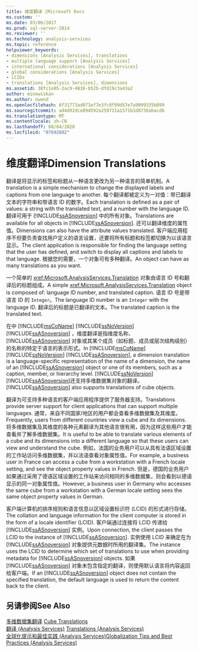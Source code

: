 ```yaml
---
title: 维度翻译 |Microsoft Docs
ms.custom: ''
ms.date: 03/06/2017
ms.prod: sql-server-2014
ms.reviewer: ''
ms.technology: analysis-services
ms.topic: reference
helpviewer_keywords:
- dimensions [Analysis Services], translations
- multiple language support [Analysis Services]
- international considerations [Analysis Services]
- global considerations [Analysis Services]
- LCIDs
- translations [Analysis Services], dimensions
ms.assetid: 38fc1e05-2ac9-4816-b52b-dfd19c3a43a2
author: minewiskan
ms.author: owend
ms.openlocfilehash: 6f31773ad871ef7e3fc8f99d57e7a9099335b899
ms.sourcegitcommit: ad4d92dce894592a259721a1571b1d8736abacdb
ms.translationtype: MT
ms.contentlocale: zh-CN
ms.lasthandoff: 08/04/2020
ms.locfileid: "87692602"
---
```

# <a name="dimension-translations"></a><span data-ttu-id="856c1-102">维度翻译</span><span class="sxs-lookup"><span data-stu-id="856c1-102">Dimension Translations</span></span>
  <span data-ttu-id="856c1-103">翻译是将显示的标签和标题从一种语言更改为另一种语言的简单机制。</span><span class="sxs-lookup"><span data-stu-id="856c1-103">A translation is a simple mechanism to change the displayed labels and captions from one language to another.</span></span> <span data-ttu-id="856c1-104">每个翻译都被定义为一对值：带已翻译文本的字符串和带语言 ID 的数字。</span><span class="sxs-lookup"><span data-stu-id="856c1-104">Each translation is defined as a pair of values: a string with the translated text, and a number with the language ID.</span></span> <span data-ttu-id="856c1-105">翻译可用于 [!INCLUDE[ssASnoversion](../../includes/ssasnoversion-md.md)] 中的所有对象。</span><span class="sxs-lookup"><span data-stu-id="856c1-105">Translations are available for all objects in [!INCLUDE[ssASnoversion](../../includes/ssasnoversion-md.md)].</span></span> <span data-ttu-id="856c1-106">还可以翻译维度的属性值。</span><span class="sxs-lookup"><span data-stu-id="856c1-106">Dimensions can also have the attribute values translated.</span></span> <span data-ttu-id="856c1-107">客户端应用程序不但要负责查找用户定义的语言设置，还要将所有标题和标签都切换为以该语言显示。</span><span class="sxs-lookup"><span data-stu-id="856c1-107">The client application is responsible for finding the language setting that the user has defined, and switch to display all captions and labels to that language.</span></span> <span data-ttu-id="856c1-108">根据您的需要，一个对象可有多种翻译。</span><span class="sxs-lookup"><span data-stu-id="856c1-108">An object can have as many translations as you want.</span></span>  
  
 <span data-ttu-id="856c1-109">一个简单的 <xref:Microsoft.AnalysisServices.Translation> 对象由语言 ID 号和翻译后的标题组成。</span><span class="sxs-lookup"><span data-stu-id="856c1-109">A simple <xref:Microsoft.AnalysisServices.Translation> object is composed of: language ID number, and translated caption.</span></span> <span data-ttu-id="856c1-110">语言 ID 号是带语言 ID 的 `Integer`。</span><span class="sxs-lookup"><span data-stu-id="856c1-110">The language ID number is an `Integer` with the language ID.</span></span> <span data-ttu-id="856c1-111">翻译后的标题是已翻译的文本。</span><span class="sxs-lookup"><span data-stu-id="856c1-111">The translated caption is the translated text.</span></span>  
  
 <span data-ttu-id="856c1-112">在中 [!INCLUDE[msCoName](../../includes/msconame-md.md)] [!INCLUDE[ssNoVersion](../../includes/ssnoversion-md.md)] [!INCLUDE[ssASnoversion](../../includes/ssasnoversion-md.md)] ，维度翻译是指维度名称、 [!INCLUDE[ssASnoversion](../../includes/ssasnoversion-md.md)] 对象或其某个成员（如标题、成员或层次结构级别）的名称的特定于语言的表示形式。</span><span class="sxs-lookup"><span data-stu-id="856c1-112">In [!INCLUDE[msCoName](../../includes/msconame-md.md)] [!INCLUDE[ssNoVersion](../../includes/ssnoversion-md.md)] [!INCLUDE[ssASnoversion](../../includes/ssasnoversion-md.md)], a dimension translation is a language-specific representation of the name of a dimension, the name of an [!INCLUDE[ssASnoversion](../../includes/ssasnoversion-md.md)] object or one of its members, such as a caption, member, or hierarchy level.</span></span> [!INCLUDE[ssNoVersion](../../includes/ssnoversion-md.md)]<span data-ttu-id="856c1-113">[!INCLUDE[ssASnoversion](../../includes/ssasnoversion-md.md)]还支持多维数据集对象的翻译。</span><span class="sxs-lookup"><span data-stu-id="856c1-113">[!INCLUDE[ssASnoversion](../../includes/ssasnoversion-md.md)] also supports translations of cube objects.</span></span>  
  
 <span data-ttu-id="856c1-114">翻译为可支持多种语言的客户端应用程序提供了服务器支持。</span><span class="sxs-lookup"><span data-stu-id="856c1-114">Translations provide server support for client applications that can support multiple languages.</span></span> <span data-ttu-id="856c1-115">通常，来自不同国家/地区的用户都会查看多维数据集及其维度。</span><span class="sxs-lookup"><span data-stu-id="856c1-115">Frequently, users from different countries view a cube and its dimensions.</span></span> <span data-ttu-id="856c1-116">将多维数据集及其维度的各种元素翻译为其他语言很有用，因为这样这些用户才能查看并了解多维数据集。</span><span class="sxs-lookup"><span data-stu-id="856c1-116">It is useful to be able to translate various elements of a cube and its dimensions into a different language so that these users can view and understand the cube.</span></span> <span data-ttu-id="856c1-117">例如，法国的业务用户可以从具有法语区域设置的工作站访问多维数据集，并以法语查看对象属性值。</span><span class="sxs-lookup"><span data-stu-id="856c1-117">For example, a business user in France can access a cube from a workstation with a French locale setting, and see the object property values in French.</span></span> <span data-ttu-id="856c1-118">但是，德国的业务用户如果通过采用了德语区域设置的工作站来访问相同的多维数据集，则会看到以德语显示的同一对象属性值。</span><span class="sxs-lookup"><span data-stu-id="856c1-118">However, a business user in Germany who accesses the same cube from a workstation with a German locale setting sees the same object property values in German.</span></span>  
  
 <span data-ttu-id="856c1-119">客户端计算机的排序规则和语言信息以区域设置标识符 (LCID) 的形式进行存储。</span><span class="sxs-lookup"><span data-stu-id="856c1-119">The collation and language information for the client computer is stored in the form of a locale identifier (LCID).</span></span> <span data-ttu-id="856c1-120">客户端通过连接将 LCID 传递给 [!INCLUDE[ssASnoversion](../../includes/ssasnoversion-md.md)] 实例。</span><span class="sxs-lookup"><span data-stu-id="856c1-120">Upon connection, the client passes the LCID to the instance of [!INCLUDE[ssASnoversion](../../includes/ssasnoversion-md.md)].</span></span> <span data-ttu-id="856c1-121">实例使用 LCID 来确定在为 [!INCLUDE[ssASnoversion](../../includes/ssasnoversion-md.md)] 对象提供元数据时所用的翻译集。</span><span class="sxs-lookup"><span data-stu-id="856c1-121">The instance uses the LCID to determine which set of translations to use when providing metadata for [!INCLUDE[ssASnoversion](../../includes/ssasnoversion-md.md)] objects.</span></span> <span data-ttu-id="856c1-122">如果 [!INCLUDE[ssASnoversion](../../includes/ssasnoversion-md.md)] 对象未包含指定的翻译，则使用默认语言将内容返回给客户端。</span><span class="sxs-lookup"><span data-stu-id="856c1-122">If an [!INCLUDE[ssASnoversion](../../includes/ssasnoversion-md.md)] object does not contain the specified translation, the default language is used to return the content back to the client.</span></span>  
  
## <a name="see-also"></a><span data-ttu-id="856c1-123">另请参阅</span><span class="sxs-lookup"><span data-stu-id="856c1-123">See Also</span></span>  
 <span data-ttu-id="856c1-124">[多维数据集翻译](../multidimensional-models-olap-logical-cube-objects/cube-translations.md) </span><span class="sxs-lookup"><span data-stu-id="856c1-124">[Cube Translations](../multidimensional-models-olap-logical-cube-objects/cube-translations.md) </span></span>  
 <span data-ttu-id="856c1-125">[翻译 &#40;Analysis Services&#41;](../translations-analysis-services.md) </span><span class="sxs-lookup"><span data-stu-id="856c1-125">[Translations &#40;Analysis Services&#41;](../translations-analysis-services.md) </span></span>  
 [<span data-ttu-id="856c1-126">全球化提示和最佳实践 (Analysis Services)</span><span class="sxs-lookup"><span data-stu-id="856c1-126">Globalization Tips and Best Practices &#40;Analysis Services&#41;</span></span>](../globalization-tips-and-best-practices-analysis-services.md)  
  
  
